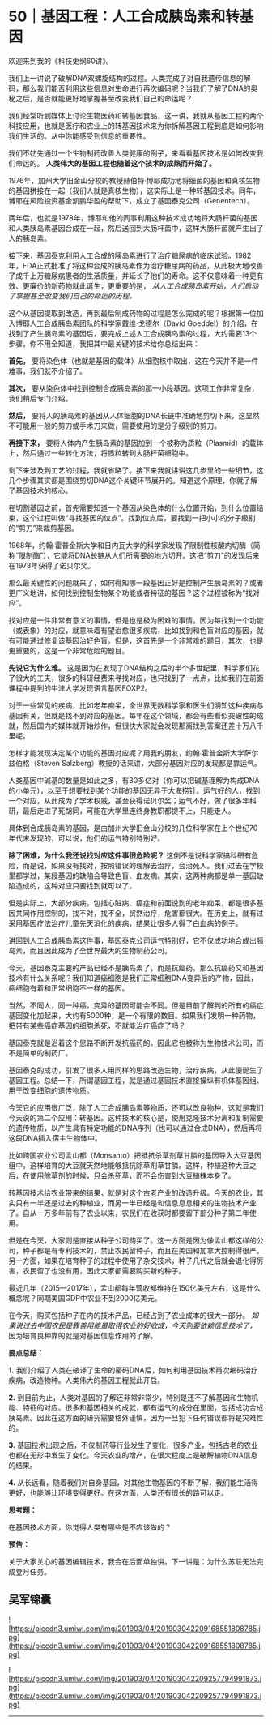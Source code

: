 # 50｜基因工程：人工合成胰岛素和转基因

欢迎来到我的《科技史纲60讲》。

我们上一讲说了破解DNA双螺旋结构的过程。人类完成了对自我遗传信息的解码，那么我们能否利用这些信息对生命进行再次编码呢？当我们了解了DNA的奥秘之后，是否就能更好地掌握甚至改变我们自己的命运呢？

我们经常听到媒体上讨论生物医药和转基因食品，这一讲，我就从基因工程的两个科技应用，也就是医疗和农业上的转基因技术来为你拆解基因工程到底是如何影响我们生活的。从中你能感受到信息的重要性。

我们不妨先通过一个生物制药改善人类健康的例子，来看看基因技术是如何改变我们命运的。 **人类伟大的基因工程也随着这个技术的成熟而开始了。**

1976年，加州大学旧金山分校的教授赫伯特·博耶成功地将细菌的基因和真核生物的基因拼接在一起（我们人就是真核生物），这实际上是一种转基因技术。同年，博耶在风险投资基金凯鹏华盈的帮助下，成立了基因泰克公司（Genentech）。

两年后，也就是1978年，博耶和他的同事利用这种技术成功地将大肠杆菌的基因和人类胰岛素基因合成在一起，然后送回到大肠杆菌中，这样大肠杆菌就产生出了人的胰岛素。

接下来，基因泰克利用人工合成的胰岛素进行了治疗糖尿病的临床试验。1982年，FDA正式批准了将这种合成的胰岛素作为治疗糖尿病的药品，从此极大地改善了成千上万糖尿病患者的生活质量，并延长了他们的寿命。这不仅意味着一种更有效、更廉价的新药物就此诞生，更重要的是， *从人工合成胰岛素开始，人们启动了掌握甚至改变我们自己的命运的历程。*

这个从基因提取到改造，再到最后制成药物的过程是怎么完成的呢？根据第一位加入博耶人工合成胰岛素团队的科学家戴维·戈德尔（David Goeddel）的介绍，在找到了产生胰岛素的基因后，要完成上述人工合成胰岛素的过程，大约需要13个步骤，你不用全知道，我把其中最关键的技术给你总结出来：

 **首先，** 要将染色体（也就是基因的载体）从细胞核中取出，这在今天并不是一件难事，我们就不介绍了。

 **其次，** 要从染色体中找到控制合成胰岛素的那一小段基因。这项工作非常复杂，我们稍后专门介绍。

 **然后，** 要将人的胰岛素的基因从人体细胞的DNA长链中准确地剪切下来，这显然不可能用一般的剪刀或手术刀来做，需要使用的是分子级别的剪刀。

 **再接下来，** 要将人体内产生胰岛素的基因加到一个被称为质粒（Plasmid）的载体上，然后通过一些转化方法，将质粒转到大肠杆菌细胞中。

剩下来涉及到工艺的过程，我就省略了。接下来我就讲讲这几步里的一些细节，这几个步骤其实都是围绕剪切DNA这个关键环节展开的。知道这个原理，你就了解了基因技术的核心。

在切割基因之前，首先需要知道一个基因从染色体的什么位置开始，到什么位置结束，这个过程叫做“寻找基因的位点”。找到位点后，要找到一把小小的分子级别的“剪刀”来裁剪基因。

1968年，约翰∙霍普金斯大学和日内瓦大学的科学家发现了限制性核酸内切酶（简称“限制酶”），它能将DNA长链从人们所需要的地方切开。这把“剪刀”的发现后来在1978年获得了诺贝尔奖。

那么最关键性的问题就来了，如何得知哪一段基因正好是控制产生胰岛素的？或者更广义地讲，如何找到控制生物某个功能或者特征的基因？这个过程被称为“找对应”。

找对应是一件非常有意义的事情，但是也是极为困难的事情。因为每找到一个功能（或表象）的对应，就意味着有望治愈很多疾病，比如找到和色盲对应的基因，就有可能通过修复该基因治好色盲。但是，这首先是一个非常难的题目，其次，也是更重要的，这是一个非常危险的题目。

 **先说它为什么难。** 这是因为在发现了DNA结构之后的半个多世纪里，科学家们花了很大的工夫，很多的科研经费来寻找对应，也只找到了一点点，比如我们在前面课程中提到的牛津大学发现语言基因FOXP2。

对于一些常见的疾病，比如老年痴呆，全世界无数科学家和医生们明知这种疾病与基因有关，但就是找不到对应的基因。每年在这个领域，都会有些看似突破性的成就，然后国内的媒体就开始炒作，但很快大家就会发现那离找到答案还差十万八千里呢。

怎样才能发现决定某个功能的基因对应呢？用我的朋友，约翰∙霍普金斯大学萨尔兹伯格（Steven Salzberg）教授的话来讲，大部分基因对应的发现都是靠运气。

人类基因中碱基的数量是如此之多，有30多亿对（你可以把碱基理解为构成DNA的小单元），以至于想要找到某个功能的基因无异于大海捞针。运气好的人，找到一个对应，从此成为了学术权威，甚至获得诺贝尔奖；运气不好，做了很多年科研，最后走进了死胡同，可能在大学里连终身教职都提不上，只能走人。

具体到合成胰岛素的基因，是由加州大学旧金山分校的几位科学家在上个世纪70年代末发现的，可以说，他们的运气特别特别好。

 **除了困难，为什么我还说找对应这件事很危险呢？** 这倒不是说科学家搞科研有危险，而是说，如果没有找对，按照错误的理解去治疗，会治死人。我们过去在学校里都学过，某段基因的缺陷会导致色盲、血友病。其实，这两种病都是单一基因缺陷造成的，这种对应只要找到就可以了。

但是实际上，大部分疾病，包括心脏病、癌症和前面说到的老年痴呆，都是很多基因共同作用控制的，找不对，找不全，贸然治疗，危害都很大。在历史上，就有过采用基因疗法治疗儿童先天消化的疾病，结果让很多人得了白血病的例子。

讲回到人工合成胰岛素这件事，基因泰克公司运气特别好，它不仅成功地合成出胰岛素，而且因此成为了全世界最大的生物制药公司。

今天，基因泰克主要的产品已经不是胰岛素了，而是抗癌药。那么抗癌药又和基因技术有什么关系呢？我们知道癌细胞是我们正常细胞DNA变异后的产物，因此，癌细胞有着和正常细胞不一样的基因。

当然，不同人，同一种癌，变异的基因可能会不同。但是目前了解到的所有的癌症基因变化加起来，大约有5000种，是一个有限的数目。如果我们发明一种药物，把带有某些癌症基因的细胞杀死，不就能治疗癌症了吗？

基因泰克就是沿着这个思路不断开发抗癌药的。因此它也被称为生物技术公司，而不是简单的制药厂。

基因泰克的成功，引发了很多人用同样的思路改造生物，治疗疾病，从此便诞生了基因工程。总结一下，所谓基因工程，就是通过基因技术直接操纵有机体基因组、用于改变细胞的遗传物质。

今天它的应用很广泛，除了人工合成胰岛素等物质，还可以改良物种，这就是我们今天说的第二个应用：转基因。这种技术的核心是，使用克隆技术分离和复制需要的遗传物质，以产生具有特定功能的DNA序列（也可以通过合成DNA），然后再将这段DNA插入宿主生物体中。

比如跨国农业公司孟山都（Monsanto）把抵抗杀草剂草甘膦的基因导入大豆基因组中，这样培育的大豆就天然地能够抵抗除草剂草甘膦。这样，种植这种大豆之后，在使用除草剂的时候，只会杀死草，而不会伤害到大豆植株本身了。

转基因技术给农业带来的结果，就是对这个古老产业的改造升级。今天的农业，其实只有一半还是过去的种植业，而另一半已经是和信息息息相关的生物技术产业了。自从一万多年前有了农业以来，农民们在收获时都要留下部分种子第二年使用。

但是在今天，大家则是直接从种子公司购买了。这一方面是因为像孟山都这样的公司，种子都是有专利技术的，禁止农民留种子，而且在美国和加拿大控制得很严。另一方面，如果在培育种子的过程中使用了杂交技术，种子几代之后就会退化得厉害，农民留了也没有用，因此大家都需要购买新的种子。

最近几年（2015—2017年），孟山都每年营收都维持在150亿美元左右，这是什么概念呢？同期美国GDP中农业不到2000亿美元。

在今天，购买包括种子在内的技术产品，已经占到了农业成本的很大一部分。 *如果说过去中国农民是靠善用能量取得农业的好收成，今天则要依赖信息技术了，* 因为培育良种靠的就是对基因信息作用的了解。

 **要点总结：**

 **1.** 我们介绍了人类在破译了生命的密码DNA后，如何利用基因技术再次编码治疗疾病，改造物种。人类伟大的基因工程就此开启。

 **2.** 到目前为止，人类对基因的了解还非常非常少，特别是还不了解基因和生物机能、特征的对应。很多和基因相关的成就，都有运气的成分在里面，包括成功合成胰岛素。因此在这方面的研究需要格外谨慎，因为一旦犯下任何错误都将是灾难性的。

 **3.** 基因技术出现之后，不仅制药等行业发生了变化，很多产业，包括古老的农业也都在无形中发生了变化。今天农业的增产，在很大程度上是破解植物DNA信息的结果。

 **4.** 从长远看，随着我们对自身基因，对其他生物基因的不断了解，我们能生活得更好，也能够让环境变得更好。在这方面，人类还有很长的路可以走。

 **思考题：**

在基因技术方面，你觉得人类有哪些是不应该做的？

 **预告：**

关于大家关心的基因编辑技术，我会在后面单独讲。下一讲是：为什么苏联无法完成登月任务。

## 吴军锦囊

![https://piccdn3.umiwi.com/img/201903/04/201903042209168551808785.jpg](https://piccdn3.umiwi.com/img/201903/04/201903042209168551808785.jpg)

![https://piccdn3.umiwi.com/img/201903/04/201903042209257794991873.jpg](https://piccdn3.umiwi.com/img/201903/04/201903042209257794991873.jpg)

---
